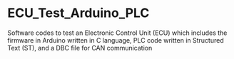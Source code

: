 # ECU_Test_Arduino_PLC
Software codes to test an Electronic Control Unit (ECU) which includes the firmware in Arduino written in C language, PLC code written in Structured Text (ST), and a DBC file for CAN communication
